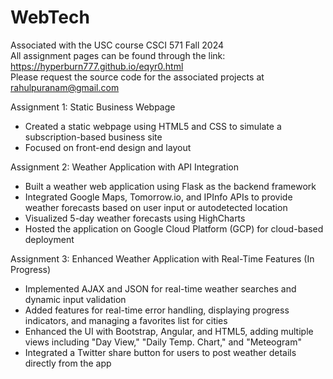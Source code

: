 # WebTech
Associated with the USC course CSCI 571 Fall 2024 <br>
All assignment pages can be found through the link: https://hyperburn777.github.io/eqyr0.html <br>
Please request the source code for the associated projects at rahulpuranam@gmail.com <br>

Assignment 1: Static Business Webpage
- Created a static webpage using HTML5 and CSS to simulate a subscription-based business site
- Focused on front-end design and layout
  
Assignment 2: Weather Application with API Integration
- Built a weather web application using Flask as the backend framework
- Integrated Google Maps, Tomorrow.io, and IPInfo APIs to provide weather forecasts based on user input or autodetected location
- Visualized 5-day weather forecasts using HighCharts
- Hosted the application on Google Cloud Platform (GCP) for cloud-based deployment
  
Assignment 3: Enhanced Weather Application with Real-Time Features (In Progress)
- Implemented AJAX and JSON for real-time weather searches and dynamic input validation
- Added features for real-time error handling, displaying progress indicators, and managing a favorites list for cities
- Enhanced the UI with Bootstrap, Angular, and HTML5, adding multiple views including "Day View," "Daily Temp. Chart," and "Meteogram"
- Integrated a Twitter share button for users to post weather details directly from the app
